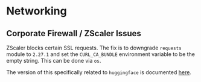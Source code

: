 # Networking

## Corporate Firewall / ZScaler Issues

ZScaler blocks certain SSL requests. The fix is to downgrade `requests` module to `2.27.1` and set the `CURL_CA_BUNDLE` environment variable to be the empty string. This can be done via `os`. 
 
 The version of this specifically related to `huggingface` is documented [here](https://github.com/huggingface/transformers/issues/25552).


